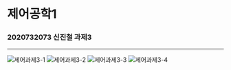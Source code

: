 # 제어공학1
### 2020732073 신진철 과제3
-------------------------------------------------------------------------------------------
![제어과제3-1](https://github.com/user-attachments/assets/3ec47e41-1d85-4641-8952-015b8d1d00b3)
![제어과제3-2](https://github.com/user-attachments/assets/2b0f7670-f971-4a45-86e3-1a45fcc87887)
![제어과제3-3](https://github.com/user-attachments/assets/ba42255c-ceba-4cb9-9461-196505f1e111)
![제어과제3-4](https://github.com/user-attachments/assets/dc25650c-ee3c-4213-ba60-eb7e9ea11ebb)
